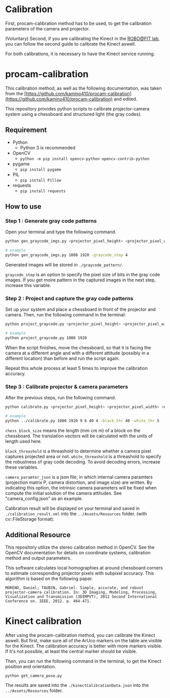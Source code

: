 # Calibration

First, procam-calibration method has to be used, to get the calibration parameters of the camera and projector.

(Voluntary) Second, if you are calibrating the Kinect in the [ROBO@FIT lab](https://www.fit.vut.cz/research/group/robo/equipment/.cs), you can follow the second guide to calibrate the Kinect aswell.

For both calibrations, it is necessary to have the Kinect service running.

# procam-calibration

This calibration method, as well as the following documentation, was taken from the [https://github.com/kamino410/procam-calibration](https://github.com/kamino410/procam-calibration) and edited.

This repository provides python scripts to calibrate projector-camera system using a chessboard and structured light (the gray codes).

## Requirement

* Python
    * Python 3 is recommended
* OpenCV
    * `python -m pip install opencv-python opencv-contrib-python`
* pygame
    * `pip install pygame`
* PIL
    * `pip install Pillow`
* requests
    * `pip install requests`

## How to use
### Step 1 : Generate gray code patterns

Open your terminal and type the following command.

```sh
python gen_graycode_imgs.py <projector_pixel_height> <projector_pixel_width> [-graycode_step <graycode_step(default=1)>]

# example
python gen_graycode_imgs.py 1080 1920 -graycode_step 4
```

Generated images will be stored in `./graycode_pattern/`.

`graycode_step` is an option to specify the pixel size of bits in the gray code images.
If you get moire pattern in the captured images in the next step, increase this variable.

### Step 2 : Project and capture the gray code patterns

Set up your system and place a chessboard in front of the projector and camera. Then, run the following command in the terminal:

```sh
python project_graycode.py <projector_pixel_height> <projector_pixel_width>

# example
python project_graycode.py 1080 1920
```

When the script finishes, move the chessboard, so that it is facing the camera at a different angle and with a different attitude (possibly in a different location) than before and run the script again.

Repeat this whole process at least 5 times to improve the calibration accuracy.

### Step 3 : Calibrate projector & camera parameters

After the previous steps, run the following command.

```sh
python calibrate.py <projector_pixel_height> <projector_pixel_width> <num_chess_corners_vert> <num_chess_corners_hori> <chess_block_size> <graycode_step> [-black_thr <black_thr(default=40)>] [-white_thr <white_thr(default=5)>][-camera <camera_parameter_json>]

# example
python ../calibrate.py 1080 1920 9 6 40 4 -black_thr 40 -white_thr 5
```

`chess_block_size` means the length (mm cm m) of a block on the chessboard.
The translation vectors will be calculated with the units of length used here.

`black_threashold` is a threashold to determine whether a camera pixel captures projected area or not.
`white_threashold` is a threashold to specify the robustness of gray code decoding.
To avoid decoding errors, increase these variables.

`camera_paramter_json` is a json file, in which internal camera paramters (projection matrix P, camera distortion, and image size) are written.
By indicating this option, the intrinsic camera parameters will be fixed when compute the initial solution of the camera attitudes.
See "camera_config.json" as an example.

Calibration result will be displayed on your terminal and saved in `./calibration_result.xml` into the `../Assets/Resources` folder. (with cv::FileStorage format).

## Additional Resource

This repository utilize the stereo calibration method in OpenCV. See the OpenCV documentation for details on coordinate systems, calibration method and output parameters.

This software calculates local homographies at around chessboard corners to estimate corresponding projector pixels with subpixel accuracy.
This algorithm is based on the following paper.

```
MORENO, Daniel; TAUBIN, Gabriel. Simple, accurate, and robust projector-camera calibration. In: 3D Imaging, Modeling, Processing, Visualization and Transmission (3DIMPVT), 2012 Second International Conference on. IEEE, 2012. p. 464-471.
```

# Kinect calibration

After using the procam-calibration method, you can calibrate the Kinect aswell.
But first, make sure all of the ArUco markers on the table are visible for the Kinect. The calibration accuracy is better with more markers visible. If it's not possible, at least the central marker should be visible.

Then, you can run the following command in the terminal, to get the Kinect position and orientation.

```sh
python get_camera_pose.py
```

The results are saved into the `./kinectCalibrationData.json` into the `../Assets/Resources` folder.
